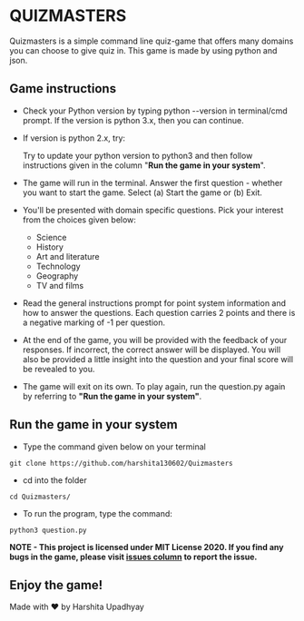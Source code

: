 # QUIZMASTERS
Quizmasters is a simple command line quiz-game that offers many domains you can choose to give quiz in. This game is made by using python and json.

## Game instructions
* Check your Python version by typing python --version in terminal/cmd prompt. If the version is python 3.x, then you can continue. 
* If version is python 2.x, try: 

    Try to update your python version to python3 and then follow instructions given in the  column "**Run the game in your system**".
* The game will run in the terminal. Answer the first question - whether you want to start the game. Select (a) Start the game or (b) Exit.
* You'll be presented with domain specific questions. Pick your interest from the choices given below:
    *  Science 
    *  History
    *  Art and literature
    *  Technology 
    *  Geography
    *  TV and films

* Read the general instructions prompt for point system information and how to answer the questions. Each question carries 2 points and there is a negative marking of -1 per question.
* At the end of the game, you will be provided with the feedback of your responses. If incorrect, the correct answer will be displayed. You will also be provided a little insight into the question and your final score will be revealed to you.
* The game will exit on its own. To play again, run the question.py again by referring to **"Run the game in your system"**.

## Run the game in your system
* Type the command given below on your terminal
```
git clone https://github.com/harshita130602/Quizmasters
```
* cd into the folder
```
cd Quizmasters/
```
* To run the program, type the command:
```
python3 question.py
```
**NOTE - This project is licensed under MIT License 2020. If you find any bugs in the game, please visit [issues column](https://github.com/harshita130602/Quizmasters/issues) to report the issue.** 

## Enjoy the game!

Made with :heart: by Harshita Upadhyay
